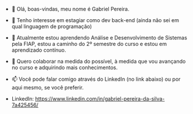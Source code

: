 - 👋 Olá, boas-vindas, meu nome é Gabriel Pereira.
- 👀 Tenho interesse em estagiar como dev back-end (ainda não sei em qual linguagem de programação)
- 🌱 Atualmente estou aprendendo Análise e Desenvolvimento de Sistemas pela FIAP, estou a caminho do 2º semestre do curso e estou em aprendizado contínuo.
- 💞️ Quero colaborar na medida do possível, à medida que vou avançando no curso e adquirindo mais conhecimentos.
- 📫 Você pode falar comigo através do LinkedIn (no link abaixo) ou por aqui mesmo, se você preferir.

- LinkedIn: https://www.linkedin.com/in/gabriel-pereira-da-silva-7a425456/

<!---
Gabrielps-94/Gabrielps-94 is a ✨ special ✨ repository because its `README.md` (this file) appears on your GitHub profile.
You can click the Preview link to take a look at your changes.
--->
